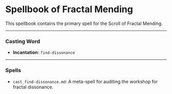 # Spellbook of Fractal Mending

This spellbook contains the primary spell for the Scroll of Fractal Mending.

---

### Casting Word
- **Incantation:** `find-dissonance`

---

### Spells
- `cast_find-dissonance.md`: A meta-spell for auditing the workshop for fractal dissonance.
